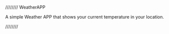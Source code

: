 //////// WeatherAPP

A simple Weather APP that shows your current temperature in your location.

////////
